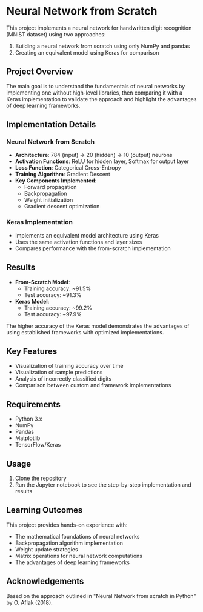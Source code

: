 # Neural Network from Scratch

This project implements a neural network for handwritten digit recognition (MNIST dataset) using two approaches:
1. Building a neural network from scratch using only NumPy and pandas
2. Creating an equivalent model using Keras for comparison

## Project Overview

The main goal is to understand the fundamentals of neural networks by implementing one without high-level libraries, then comparing it with a Keras implementation to validate the approach and highlight the advantages of deep learning frameworks.

## Implementation Details

### Neural Network from Scratch
- **Architecture**: 784 (input) → 20 (hidden) → 10 (output) neurons
- **Activation Functions**: ReLU for hidden layer, Softmax for output layer
- **Loss Function**: Categorical Cross-Entropy
- **Training Algorithm**: Gradient Descent
- **Key Components Implemented**:
  - Forward propagation
  - Backpropagation
  - Weight initialization
  - Gradient descent optimization

### Keras Implementation
- Implements an equivalent model architecture using Keras
- Uses the same activation functions and layer sizes
- Compares performance with the from-scratch implementation

## Results

- **From-Scratch Model**:
  - Training accuracy: ~91.5%
  - Test accuracy: ~91.3%
- **Keras Model**:
  - Training accuracy: ~99.2%
  - Test accuracy: ~97.9%

The higher accuracy of the Keras model demonstrates the advantages of using established frameworks with optimized implementations.

## Key Features

- Visualization of training accuracy over time
- Visualization of sample predictions
- Analysis of incorrectly classified digits
- Comparison between custom and framework implementations

## Requirements

- Python 3.x
- NumPy
- Pandas
- Matplotlib
- TensorFlow/Keras

## Usage

1. Clone the repository
2. Run the Jupyter notebook to see the step-by-step implementation and results

## Learning Outcomes

This project provides hands-on experience with:
- The mathematical foundations of neural networks
- Backpropagation algorithm implementation
- Weight update strategies
- Matrix operations for neural network computations
- The advantages of deep learning frameworks

## Acknowledgements

Based on the approach outlined in "Neural Network from scratch in Python" by O. Aflak (2018).

